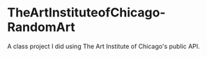 # TheArtInstituteofChicago-RandomArt
A class project I did using The Art Institute of Chicago's public API.
